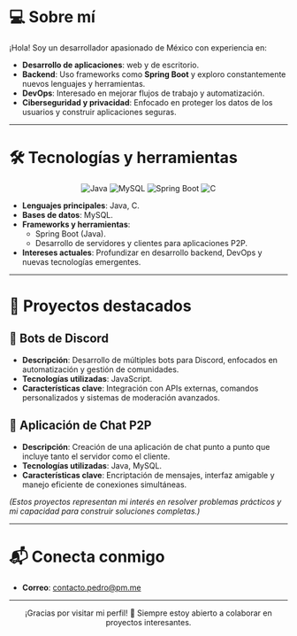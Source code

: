 # 💻 Sobre mí

¡Hola! Soy un desarrollador apasionado de México con experiencia en:
- **Desarrollo de aplicaciones**: web y de escritorio.
- **Backend**: Uso frameworks como **Spring Boot** y exploro constantemente nuevos lenguajes y herramientas.
- **DevOps**: Interesado en mejorar flujos de trabajo y automatización.
- **Ciberseguridad y privacidad**: Enfocado en proteger los datos de los usuarios y construir aplicaciones seguras.

---

# 🛠️ Tecnologías y herramientas

<p align="center">
  <img src="https://img.shields.io/badge/Java-ED8B00?style=for-the-badge&logo=java&logoColor=white" alt="Java">
  <img src="https://img.shields.io/badge/MySQL-4479A1?style=for-the-badge&logo=mysql&logoColor=white" alt="MySQL">
  <img src="https://img.shields.io/badge/Spring_Boot-6DB33F?style=for-the-badge&logo=springboot&logoColor=white" alt="Spring Boot">
  <img src="https://img.shields.io/badge/C-00599C?style=for-the-badge&logo=c&logoColor=white" alt="C">
</p>

- **Lenguajes principales**: Java, C.
- **Bases de datos**: MySQL.
- **Frameworks y herramientas**:
  - Spring Boot (Java).
  - Desarrollo de servidores y clientes para aplicaciones P2P.
- **Intereses actuales**: Profundizar en desarrollo backend, DevOps y nuevas tecnologías emergentes.

---

# 🌟 Proyectos destacados

## 🤖 Bots de Discord
- **Descripción**: Desarrollo de múltiples bots para Discord, enfocados en automatización y gestión de comunidades.
- **Tecnologías utilizadas**: JavaScript.
- **Características clave**: Integración con APIs externas, comandos personalizados y sistemas de moderación avanzados.

## 💬 Aplicación de Chat P2P
- **Descripción**: Creación de una aplicación de chat punto a punto que incluye tanto el servidor como el cliente.
- **Tecnologías utilizadas**: Java, MySQL.
- **Características clave**: Encriptación de mensajes, interfaz amigable y manejo eficiente de conexiones simultáneas.

*(Estos proyectos representan mi interés en resolver problemas prácticos y mi capacidad para construir soluciones completas.)*

---

# 📬 Conecta conmigo

- **Correo**: [contacto.pedro@pm.me](mailto:contacto.pedro@pm.me)

---

<p align="center">¡Gracias por visitar mi perfil! 🚀 Siempre estoy abierto a colaborar en proyectos interesantes.</p>
